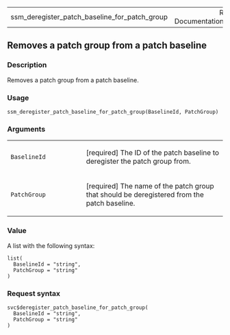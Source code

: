 <table style="width: 100%;">
<tbody>
<tr class="odd">
<td>ssm_deregister_patch_baseline_for_patch_group</td>
<td style="text-align: right;">R Documentation</td>
</tr>
</tbody>
</table>

## Removes a patch group from a patch baseline

### Description

Removes a patch group from a patch baseline.

### Usage

    ssm_deregister_patch_baseline_for_patch_group(BaselineId, PatchGroup)

### Arguments

<table>
<colgroup>
<col style="width: 35%" />
<col style="width: 65%" />
</colgroup>
<tbody>
<tr class="odd">
<td><code
id="ssm_deregister_patch_baseline_for_patch_group_:_BaselineId">BaselineId</code></td>
<td><p>[required] The ID of the patch baseline to deregister the patch
group from.</p></td>
</tr>
<tr class="even">
<td><code
id="ssm_deregister_patch_baseline_for_patch_group_:_PatchGroup">PatchGroup</code></td>
<td><p>[required] The name of the patch group that should be
deregistered from the patch baseline.</p></td>
</tr>
</tbody>
</table>

### Value

A list with the following syntax:

    list(
      BaselineId = "string",
      PatchGroup = "string"
    )

### Request syntax

    svc$deregister_patch_baseline_for_patch_group(
      BaselineId = "string",
      PatchGroup = "string"
    )
